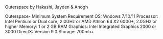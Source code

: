 Outerspace by Hakashi, Jayden & Anogh

Outerspace- Minimum System Requirement
OS: Wndows 7/10/11
Processor: Intel Pentium or Dual core, 2.0GHz or AMD Athlon 64 X2 6000+, 2.0GHz or higher
Memory: 1 or 2 GB RAM
Graphics: Intel Integrated Graphics 2000 or 3000
DirectX: Version 9.0
Storage: 700mb+
